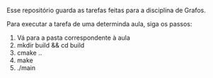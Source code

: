 Esse repositório guarda as tarefas feitas para a disciplina de Grafos.

Para executar a tarefa de uma determinda aula, siga os passos:
1. Vá para a pasta correspondente à aula
2. mkdir build && cd build
3. cmake ..
4. make
5. ./main